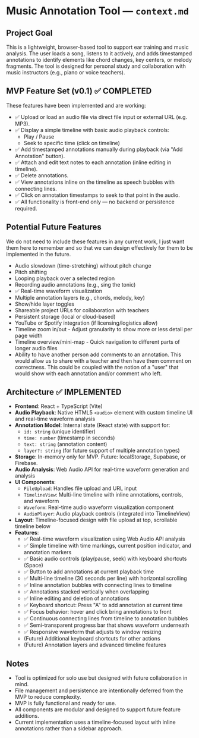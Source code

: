 # Music Annotation Tool — `context.md`

## Project Goal

This is a lightweight, browser-based tool to support ear training and music analysis. The user loads a song, listens to it actively, and adds timestamped annotations to identify elements like chord changes, key centers, or melody fragments. The tool is designed for personal study and collaboration with music instructors (e.g., piano or voice teachers).

## MVP Feature Set (v0.1) ✅ COMPLETED

These features have been implemented and are working:

- ✅ Upload or load an audio file via direct file input or external URL (e.g. MP3).
- ✅ Display a simple timeline with basic audio playback controls:
  - Play / Pause
  - Seek to specific time (click on timeline)
- ✅ Add timestamped annotations manually during playback (via "Add Annotation" button).
- ✅ Attach and edit text notes to each annotation (inline editing in timeline).
- ✅ Delete annotations.
- ✅ View annotations inline on the timeline as speech bubbles with connecting lines.
- ✅ Click on annotation timestamps to seek to that point in the audio.
- ✅ All functionality is front-end only — no backend or persistence required.

## Potential Future Features

We do not need to include these features in any current work, I just want them here to remember and so that we can design effectively for them to be implemented in the future.

- Audio slowdown (time-stretching) without pitch change
- Pitch shifting
- Looping playback over a selected region
- Recording audio annotations (e.g., sing the tonic)
- ✅ Real-time waveform visualization
- Multiple annotation layers (e.g., chords, melody, key)
- Show/hide layer toggles
- Shareable project URLs for collaboration with teachers
- Persistent storage (local or cloud-based)
- YouTube or Spotify integration (if licensing/logistics allow)
- Timeline zoom in/out - Adjust granularity to show more or less detail per page width
- Timeline overview/mini-map - Quick navigation to different parts of longer audio files
- Ability to have another person add comments to an annotation. This would allow us to share with a teacher and then have them comment on correctness. This could be coupled with the notion of a "user" that would show with each annotation and/or comment who left.

## Architecture ✅ IMPLEMENTED

- **Frontend**: React + TypeScript (Vite)
- **Audio Playback**: Native HTML5 `<audio>` element with custom timeline UI and real-time waveform analysis
- **Annotation Model**: Internal state (React state) with support for:
  - `id: string` (unique identifier)
  - `time: number` (timestamp in seconds)
  - `text: string` (annotation content)
  - `layer?: string` (for future support of multiple annotation types)
- **Storage**: In-memory only for MVP. Future: localStorage, Supabase, or Firebase.
- **Audio Analysis**: Web Audio API for real-time waveform generation and analysis
- **UI Components**:
  - `FileUpload`: Handles file upload and URL input
  - `TimelineView`: Multi-line timeline with inline annotations, controls, and waveform
  - `Waveform`: Real-time audio waveform visualization component
  - `AudioPlayer`: Audio playback controls (integrated into TimelineView)
- **Layout**: Timeline-focused design with file upload at top, scrollable timeline below
- **Features**:
  - ✅ Real-time waveform visualization using Web Audio API analysis
  - ✅ Simple timeline with time markings, current position indicator, and annotation markers
  - ✅ Basic audio controls (play/pause, seek) with keyboard shortcuts (Space)
  - ✅ Button to add annotations at current playback time
  - ✅ Multi-line timeline (30 seconds per line) with horizontal scrolling
  - ✅ Inline annotation bubbles with connecting lines to timeline
  - ✅ Annotations stacked vertically when overlapping
  - ✅ Inline editing and deletion of annotations
  - ✅ Keyboard shortcut: Press "A" to add annotation at current time
  - ✅ Focus behavior: hover and click bring annotations to front
  - ✅ Continuous connecting lines from timeline to annotation bubbles
  - ✅ Semi-transparent progress bar that shows waveform underneath
  - ✅ Responsive waveform that adjusts to window resizing
  - (Future) Additional keyboard shortcuts for other actions
  - (Future) Annotation layers and advanced timeline features

## Notes

- Tool is optimized for solo use but designed with future collaboration in mind.
- File management and persistence are intentionally deferred from the MVP to reduce complexity.
- MVP is fully functional and ready for use.
- All components are modular and designed to support future feature additions.
- Current implementation uses a timeline-focused layout with inline annotations rather than a sidebar approach.
